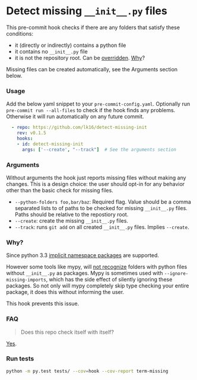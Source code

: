 # Detect missing `__init__.py` files

This pre-commit hook checks if there are any folders that satisfy these conditions:
* it (directly or indirectly) contains a python file
* it contains no `__init__.py` file
* it is not the repository root. Can be [overridden](#arguments). [Why](https://github.com/timbrel/GitSavvy/issues/626#issuecomment-290631660)?

Missing files can be created automatically, see the Arguments section below.

### Usage
Add the below yaml snippet to your `pre-commit-config.yaml`.
Optionally run `pre-commit run --all-files` to check if the hook finds any problems. Otherwise it will run automatically on any future commit.

```yaml
  - repo: https://github.com/lk16/detect-missing-init
    rev: v0.1.5
    hooks:
    - id: detect-missing-init
      args: ['--create', "--track"]  # See the arguments section
```

### Arguments
Without arguments the hook just reports missing files without making any changes.
This is a design choice: the user should opt-in for any behavior other than the basic check for missing files.

* `--python-folders foo,bar/baz`: Required flag. Value should be a comma separated lists to of paths to be checked for missing `__init__.py` files. Paths should be relative to the repostiory root.
* `--create`: create the missing `__init__.py` files.
* `--track`: runs `git add` on all created `__init__.py` files. Implies `--create`.

### Why?
Since python 3.3 [implicit namespace packages](https://stackoverflow.com/questions/37139786/is-init-py-not-required-for-packages-in-python-3-3) are supported.

However some tools like mypy, will [not recognize](https://github.com/python/mypy/issues/2773) folders with python files without `__init__.py` as packages.
Mypy is sometimes used with `--ignore-missing-imports`, which has the side effect of silently ignoring these packages.
So not only will mypy completely skip type checking your entire package, it does this without informing the user.

This hook prevents this issue.

### FAQ
> Does this repo check itself with itself?

[Yes](.pre-commit-config.yaml#L41).

### Run tests
```sh
python -m py.test tests/ --cov=hook --cov-report term-missing
```
